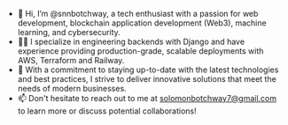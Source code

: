 - 👋 Hi, I’m @snnbotchway, a tech enthusiast with a passion for web development, blockchain application development (Web3), machine learning, and cybersecurity.
- 👨‍💻 I specialize in engineering backends with Django and have experience providing production-grade, scalable deployments with AWS, Terraform and Railway.
- 🌟 With a commitment to staying up-to-date with the latest technologies and best practices, I strive to deliver innovative solutions that meet the needs of modern businesses.
- 📫 Don't hesitate to reach out to me at solomonbotchway7@gmail.com to learn more or discuss potential collaborations!


<!---
snnbotchway/snnbotchway is a ✨ special ✨ repository because its `README.md` (this file) appears on your GitHub profile.
You can click the Preview link to take a look at your changes.
--->
